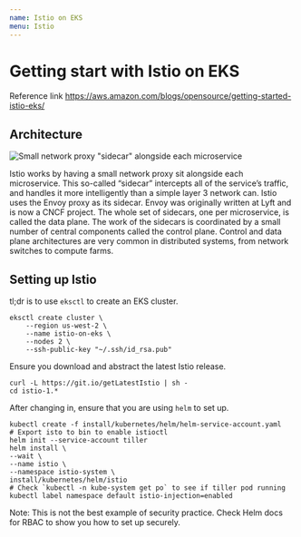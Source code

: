 ```yaml
---
name: Istio on EKS
menu: Istio
---
```


# Getting start with Istio on EKS

Reference link https://aws.amazon.com/blogs/opensource/getting-started-istio-eks/

## Architecture

![Small network proxy "sidecar" alongside each microservice](https://i-h1.pinimg.com/564x/15/d7/9a/15d79a5f70bb45900166d1e3a6a3ea09.jpg)

Istio works by having a small network proxy sit alongside each microservice. This so-called “sidecar” intercepts all of the service’s traffic, and handles it more intelligently than a simple layer 3 network can. Istio uses the Envoy proxy as its sidecar. Envoy was originally written at Lyft and is now a CNCF project. The whole set of sidecars, one per microservice, is called the data plane. The work of the sidecars is coordinated by a small number of central components called the control plane. Control and data plane architectures are very common in distributed systems, from network switches to compute farms.

## Setting up Istio

tl;dr is to use `eksctl` to create an EKS cluster.

```shell
eksctl create cluster \
    --region us-west-2 \
    --name istio-on-eks \
    --nodes 2 \
    --ssh-public-key "~/.ssh/id_rsa.pub"
```

Ensure you download and abstract the latest Istio release.

```shell
curl -L https://git.io/getLatestIstio | sh -
cd istio-1.*
```

After changing in, ensure that you are using `helm` to set up.

```shell
kubectl create -f install/kubernetes/helm/helm-service-account.yaml
# Export isto to bin to enable istioctl
helm init --service-account tiller
helm install \
--wait \
--name istio \
--namespace istio-system \
install/kubernetes/helm/istio
# Check `kubectl -n kube-system get po` to see if tiller pod running
kubectl label namespace default istio-injection=enabled
```

Note: This is not the best example of security practice. Check Helm docs for RBAC to show you how to set up securely.
